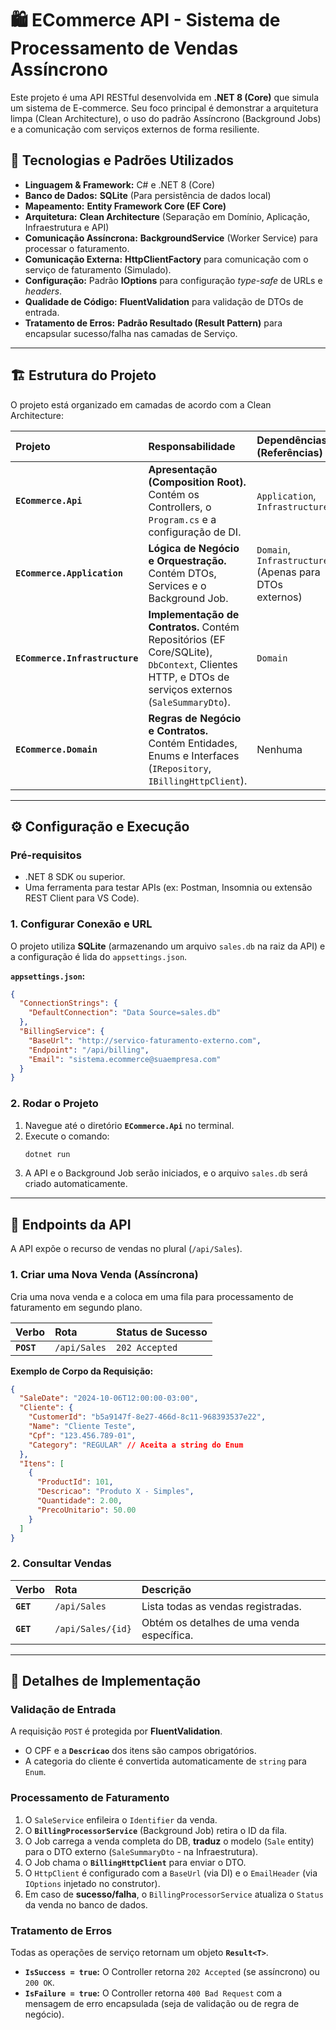 # 🛍️ ECommerce API - Sistema de Processamento de Vendas Assíncrono

Este projeto é uma API RESTful desenvolvida em **.NET 8 (Core)** que simula um sistema de E-commerce. Seu foco principal é demonstrar a arquitetura limpa (Clean Architecture), o uso do padrão Assíncrono (Background Jobs) e a comunicação com serviços externos de forma resiliente.

## 🚀 Tecnologias e Padrões Utilizados

  * **Linguagem & Framework:** C\# e .NET 8 (Core)
  * **Banco de Dados:** **SQLite** (Para persistência de dados local)
  * **Mapeamento:** **Entity Framework Core (EF Core)**
  * **Arquitetura:** **Clean Architecture** (Separação em Domínio, Aplicação, Infraestrutura e API)
  * **Comunicação Assíncrona:** **BackgroundService** (Worker Service) para processar o faturamento.
  * **Comunicação Externa:** **HttpClientFactory** para comunicação com o serviço de faturamento (Simulado).
  * **Configuração:** Padrão **IOptions** para configuração *type-safe* de URLs e *headers*.
  * **Qualidade de Código:** **FluentValidation** para validação de DTOs de entrada.
  * **Tratamento de Erros:** **Padrão Resultado (Result Pattern)** para encapsular sucesso/falha nas camadas de Serviço.

-----

## 🏗️ Estrutura do Projeto

O projeto está organizado em camadas de acordo com a Clean Architecture:

| Projeto | Responsabilidade | Dependências (Referências) |
| :--- | :--- | :--- |
| **`ECommerce.Api`** | **Apresentação (Composition Root).** Contém os Controllers, o `Program.cs` e a configuração de DI. | `Application`, `Infrastructure` |
| **`ECommerce.Application`** | **Lógica de Negócio e Orquestração.** Contém DTOs, Services e o Background Job. | `Domain`, `Infrastructure` (Apenas para DTOs externos) |
| **`ECommerce.Infrastructure`** | **Implementação de Contratos.** Contém Repositórios (EF Core/SQLite), `DbContext`, Clientes HTTP, e DTOs de serviços externos (`SaleSummaryDto`). | `Domain` |
| **`ECommerce.Domain`** | **Regras de Negócio e Contratos.** Contém Entidades, Enums e Interfaces (`IRepository`, `IBillingHttpClient`). | Nenhuma |

-----

## ⚙️ Configuração e Execução

### Pré-requisitos

  * .NET 8 SDK ou superior.
  * Uma ferramenta para testar APIs (ex: Postman, Insomnia ou extensão REST Client para VS Code).

### 1\. Configurar Conexão e URL

O projeto utiliza **SQLite** (armazenando um arquivo `sales.db` na raiz da API) e a configuração é lida do `appsettings.json`.

**`appsettings.json`:**

```json
{
  "ConnectionStrings": {
    "DefaultConnection": "Data Source=sales.db" 
  },
  "BillingService": {
    "BaseUrl": "http://servico-faturamento-externo.com", 
    "Endpoint": "/api/billing",                       
    "Email": "sistema.ecommerce@suaempresa.com" 
  }
}
```

### 2\. Rodar o Projeto

1.  Navegue até o diretório **`ECommerce.Api`** no terminal.
2.  Execute o comando:
    ```bash
    dotnet run
    ```
3.  A API e o Background Job serão iniciados, e o arquivo `sales.db` será criado automaticamente.

-----

## 🎯 Endpoints da API

A API expõe o recurso de vendas no plural (`/api/Sales`).

### 1\. Criar uma Nova Venda (Assíncrona)

Cria uma nova venda e a coloca em uma fila para processamento de faturamento em segundo plano.

| Verbo | Rota | Status de Sucesso |
| :--- | :--- | :--- |
| **`POST`** | `/api/Sales` | `202 Accepted` |

**Exemplo de Corpo da Requisição:**

```json
{
  "SaleDate": "2024-10-06T12:00:00-03:00",
  "Cliente": {
    "CustomerId": "b5a9147f-8e27-466d-8c11-968393537e22",
    "Name": "Cliente Teste",
    "Cpf": "123.456.789-01",
    "Category": "REGULAR" // Aceita a string do Enum
  },
  "Itens": [
    {
      "ProductId": 101,
      "Descricao": "Produto X - Simples",
      "Quantidade": 2.00,
      "PrecoUnitario": 50.00
    }
  ]
}
```

### 2\. Consultar Vendas

| Verbo | Rota | Descrição |
| :--- | :--- | :--- |
| **`GET`** | `/api/Sales` | Lista todas as vendas registradas. |
| **`GET`** | `/api/Sales/{id}` | Obtém os detalhes de uma venda específica. |

-----

## 🧩 Detalhes de Implementação

### Validação de Entrada

A requisição `POST` é protegida por **FluentValidation**.

  * O CPF e a **`Descricao`** dos itens são campos obrigatórios.
  * A categoria do cliente é convertida automaticamente de `string` para `Enum`.

### Processamento de Faturamento

1.  O `SaleService` enfileira o `Identifier` da venda.
2.  O **`BillingProcessorService`** (Background Job) retira o ID da fila.
3.  O Job carrega a venda completa do DB, **traduz** o modelo (`Sale` entity) para o DTO externo (`SaleSummaryDto` - na Infraestrutura).
4.  O Job chama o **`BillingHttpClient`** para enviar o DTO.
5.  O `HttpClient` é configurado com a `BaseUrl` (via DI) e o `EmailHeader` (via `IOptions` injetado no construtor).
6.  Em caso de **sucesso/falha**, o `BillingProcessorService` atualiza o `Status` da venda no banco de dados.

### Tratamento de Erros

Todas as operações de serviço retornam um objeto **`Result<T>`**.

  * **`IsSuccess = true`:** O Controller retorna `202 Accepted` (se assíncrono) ou `200 OK`.
  * **`IsFailure = true`:** O Controller retorna `400 Bad Request` com a mensagem de erro encapsulada (seja de validação ou de regra de negócio).
